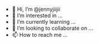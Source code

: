 - 👋 Hi, I’m @jennyjiijii
- 👀 I’m interested in ...
- 🌱 I’m currently learning ...
- 💞️ I’m looking to collaborate on ...
- 📫 How to reach me ...

<!---
jennyjiijii/jennyjiijii is a ✨ special ✨ repository because its `README.md` (this file) appears on your GitHub profile.
You can click the Preview link to take a look at your changes.
--->
